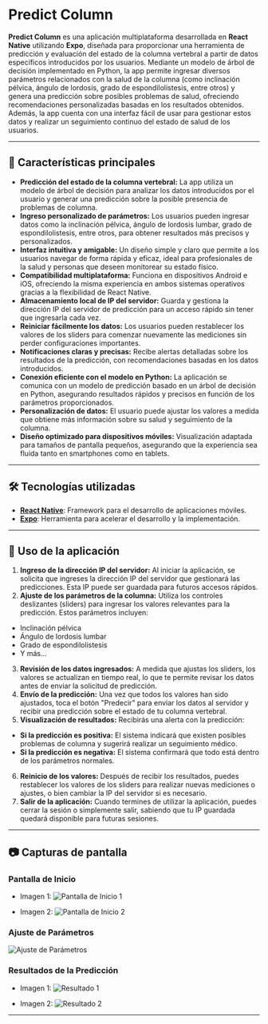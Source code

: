 # Predict Column

**Predict Column** es una aplicación multiplataforma desarrollada en **React Native** utilizando **Expo**, diseñada para proporcionar una herramienta de predicción y evaluación del estado de la columna vertebral a partir de datos específicos introducidos por los usuarios. Mediante un modelo de árbol de decisión implementado en Python, la app permite ingresar diversos parámetros relacionados con la salud de la columna (como inclinación pélvica, ángulo de lordosis, grado de espondilolistesis, entre otros) y genera una predicción sobre posibles problemas de salud, ofreciendo recomendaciones personalizadas basadas en los resultados obtenidos. Además, la app cuenta con una interfaz fácil de usar para gestionar estos datos y realizar un seguimiento continuo del estado de salud de los usuarios.

---

## 🚀 Características principales

- **Predicción del estado de la columna vertebral:** La app utiliza un modelo de árbol de decisión para analizar los datos introducidos por el usuario y generar una predicción sobre la posible presencia de problemas de columna.
- **Ingreso personalizado de parámetros:** Los usuarios pueden ingresar datos como la inclinación pélvica, ángulo de lordosis lumbar, grado de espondilolistesis, entre otros, para obtener resultados más precisos y personalizados.
- **Interfaz intuitiva y amigable:** Un diseño simple y claro que permite a los usuarios navegar de forma rápida y eficaz, ideal para profesionales de la salud y personas que deseen monitorear su estado físico.
- **Compatibilidad multiplataforma:** Funciona en dispositivos Android e iOS, ofreciendo la misma experiencia en ambos sistemas operativos gracias a la flexibilidad de React Native.
- **Almacenamiento local de IP del servidor:** Guarda y gestiona la dirección IP del servidor de predicción para un acceso rápido sin tener que ingresarla cada vez.
- **Reiniciar fácilmente los datos:** Los usuarios pueden restablecer los valores de los sliders para comenzar nuevamente las mediciones sin perder configuraciones importantes.
- **Notificaciones claras y precisas:** Recibe alertas detalladas sobre los resultados de la predicción, con recomendaciones basadas en los datos introducidos.
- **Conexión eficiente con el modelo en Python:** La aplicación se comunica con un modelo de predicción basado en un árbol de decisión en Python, asegurando resultados rápidos y precisos en función de los parámetros proporcionados.
- **Personalización de datos:** El usuario puede ajustar los valores a medida que obtiene más información sobre su salud y seguimiento de la columna.
- **Diseño optimizado para dispositivos móviles:** Visualización adaptada para tamaños de pantalla pequeños, asegurando que la experiencia sea fluida tanto en smartphones como en tablets.

---

## 🛠️ Tecnologías utilizadas

- **[React Native](https://reactnative.dev/)**: Framework para el desarrollo de aplicaciones móviles.
- **[Expo](https://expo.dev/)**: Herramienta para acelerar el desarrollo y la implementación.

---

## 📝 Uso de la aplicación

1. **Ingreso de la dirección IP del servidor:** Al iniciar la aplicación, se solicita que ingreses la dirección IP del servidor que gestionará las predicciones. Esta IP puede ser guardada para futuros accesos rápidos.
2. **Ajuste de los parámetros de la columna:** Utiliza los controles deslizantes (sliders) para ingresar los valores relevantes para la predicción. Estos parámetros incluyen:
- Inclinación pélvica
- Ángulo de lordosis lumbar
- Grado de espondilolistesis
- Y más...
3. **Revisión de los datos ingresados:** A medida que ajustas los sliders, los valores se actualizan en tiempo real, lo que te permite revisar los datos antes de enviar la solicitud de predicción.
4. **Envío de la predicción:** Una vez que todos los valores han sido ajustados, toca el botón "Predecir" para enviar los datos al servidor y recibir una predicción sobre el estado de tu columna vertebral.
5. **Visualización de resultados:** Recibirás una alerta con la predicción:
- **Si la predicción es positiva:** El sistema indicará que existen posibles problemas de columna y sugerirá realizar un seguimiento médico.
- **Si la predicción es negativa:** El sistema confirmará que todo está dentro de los parámetros normales.
6. **Reinicio de los valores:** Después de recibir los resultados, puedes restablecer los valores de los sliders para realizar nuevas mediciones o ajustes, o bien cambiar la IP del servidor si es necesario.
7. **Salir de la aplicación:** Cuando termines de utilizar la aplicación, puedes cerrar la sesión o simplemente salir, sabiendo que tu IP guardada quedará disponible para futuras sesiones.

---

## 📷 Capturas de pantalla

### Pantalla de Inicio
- Imagen 1:
![Pantalla de Inicio 1](./assets/screenshots/uno.jpeg)

- Imagen 2:
![Pantalla de Inicio 2](./assets/screenshots/dos.jpeg)

### Ajuste de Parámetros
![Ajuste de Parámetros](./assets/screenshots/tres.jpeg)

### Resultados de la Predicción
- Imagen 1:
![Resultado 1](./assets/screenshots/cuatro.jpeg)

- Imagen 2:
![Resultado 2](./assets/screenshots/cinco.jpeg)

---